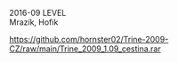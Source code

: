 2016-09 LEVEL
<br/>
Mrazík, Hofik

https://github.com/hornster02/Trine-2009-CZ/raw/main/Trine_2009_1.09_cestina.rar
